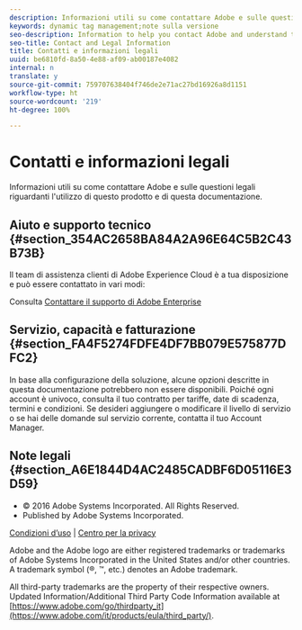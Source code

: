 ```yaml
---
description: Informazioni utili su come contattare Adobe e sulle questioni legali riguardanti l'utilizzo di questo prodotto e di questa documentazione.
keywords: dynamic tag management;note sulla versione
seo-description: Information to help you contact Adobe and understand the legal issues concerning your use of this product and documentation.
seo-title: Contact and Legal Information
title: Contatti e informazioni legali
uuid: be6810fd-8a50-4e88-af09-ab00187e4082
internal: n
translate: y
source-git-commit: 759707638404f746de2e71ac27bd16926a8d1151
workflow-type: ht
source-wordcount: '219'
ht-degree: 100%

---
```



# Contatti e informazioni legali

Informazioni utili su come contattare Adobe e sulle questioni legali riguardanti l&#39;utilizzo di questo prodotto e di questa documentazione.


## Aiuto e supporto tecnico {#section_354AC2658BA84A2A96E64C5B2C43B73B}

Il team di assistenza clienti di Adobe Experience Cloud è a tua disposizione e può essere contattato in vari modi:

Consulta [Contattare il supporto di Adobe Enterprise](https://helpx.adobe.com/it/contact/enterprise-support.ec.html)

## Servizio, capacità e fatturazione {#section_FA4F5274FDFE4DF7BB079E575877DFC2}

In base alla configurazione della soluzione, alcune opzioni descritte in questa documentazione potrebbero non essere disponibili. Poiché ogni account è univoco, consulta il tuo contratto per tariffe, date di scadenza, termini e condizioni. Se desideri aggiungere o modificare il livello di servizio o se hai delle domande sul servizio corrente, contatta il tuo Account Manager.

<!--
## Feedback {#section_8154D6D712054220A90D85FA8E92933E}
Adobe Systems welcome any suggestions or feedback regarding this solution. You can add enhancement ideas and suggestions for the Analytics suite to our [Customer Idea Exchange](https://my.omniture.com/login/?r=%2Fp%2Fsuite%2Fcurrent%2Findex.html%3Fa%3DIdeasExchange.Redirect%26redirectreason%3Dnotregistered%26referer%3Dhttp%253A%252F%252Fideas.omniture.com%252Ft5%252FAdobe-Idea-Exchange-for-Omniture%252Fidb-p%252FIdeaExchange3). -->

## Note legali {#section_A6E1844D4AC2485CADBF6D05116E3D59}


<ul class="simplelist"> 
 <li> © 2016 Adobe Systems Incorporated. All Rights Reserved. </li> 
 <li> Published by Adobe Systems Incorporated. </li> 
</ul>

[Condizioni d’uso](https://www.adobe.com/go/marketingcloud_terms_of_use) | [Centro per la privacy](https://www.adobe.com/it/privacy/policy.html)

Adobe and the Adobe logo are either registered trademarks or trademarks of Adobe Systems Incorporated in the United States and/or other countries. A trademark symbol (®, ™, etc.) denotes an Adobe trademark.

All third-party trademarks are the property of their respective owners. Updated Information/Additional Third Party Code Information available at [https://www.adobe.com/go/thirdparty_it](https://www.adobe.com/it/products/eula/third_party/).
